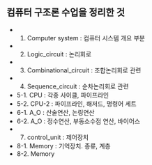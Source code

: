 ## 컴퓨터 구조론 수업을 정리한 것
- 1. Computer system : 컴퓨터 시스템 개요 부분
- 2. Logic_circuit : 논리회로
- 3. Combinational_circuit : 조합논리회로 관련
- 4. Sequence_circuit : 순차논리회로 관련
- 5-1. CPU : 각종 사이클, 파이프라인
- 5-2. CPU-2 : 파이프라인, 해저드, 명령어 세트
- 6-1. A_O : 산술연산, 논링연산
- 6-2. A_O : 정수연산, 부동소수점 연산, 바이어스
- 7. control_unit : 제어장치
- 8-1. Memory : 기억장치. 종류, 계층
- 8-2. Memory